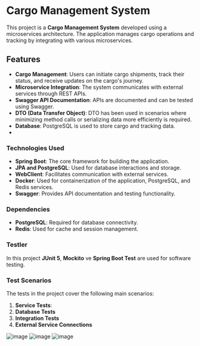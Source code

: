 # Cargo Management System

This project is a **Cargo Management System** developed using a microservices architecture. The application manages cargo operations and tracking by integrating with various microservices.

## Features

- **Cargo Management**: Users can initiate cargo shipments, track their status, and receive updates on the cargo's journey.
- **Microservice Integration**: The system communicates with external services through REST APIs.
- **Swagger API Documentation**: APIs are documented and can be tested using Swagger.
- **DTO (Data Transfer Object)**: DTO has been used in scenarios where minimizing method calls or serializing data more efficiently is required.
- **Database**: PostgreSQL is used to store cargo and tracking data.
- 
### Technologies Used

- **Spring Boot**: The core framework for building the application.
- **JPA and PostgreSQL**: Used for database interactions and storage.
- **WebClient**: Facilitates communication with external services.
- **Docker**: Used for containerization of the application, PostgreSQL, and Redis services.
- **Swagger**: Provides API documentation and testing functionality.

### Dependencies

- **PostgreSQL**: Required for database connectivity.
- **Redis**: Used for cache and session management.


### Testler

In this project **JUnit 5**, **Mockito** ve **Spring Boot Test** are used for software testing.

### Test Scenarios

The tests in the project cover the following main scenarios:

1. **Service Tests**:
2. **Database Tests**
3. **Integration Tests**
4. **External Service Connections**





![image](https://github.com/user-attachments/assets/b264f56d-784b-4a91-aa2c-9291767c24b2)
![image](https://github.com/user-attachments/assets/cf7b3eff-5294-43d2-ad7a-011b8bbb09da)
![image](https://github.com/user-attachments/assets/fb9ecc37-cb69-45f1-993e-c36afedfd497)


